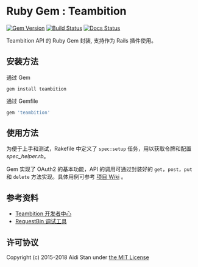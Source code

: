 # Ruby Gem : Teambition
[![Gem Version](https://badge.fury.io/rb/teambition.svg)](http://badge.fury.io/rb/teambition)
[![Build Status](https://travis-ci.org/aidistan/ruby-teambition.svg?branch=master)](https://travis-ci.org/aidistan/ruby-teambition)
[![Docs Status](http://inch-ci.org/github/aidistan/ruby-teambition.svg?branch=master)](http://inch-ci.org/github/aidistan/ruby-teambition)

Teambition API 的 Ruby Gem 封装, 支持作为 Rails 插件使用。

## 安装方法

通过 Gem

```shell
gem install teambition
```

通过 Gemfile

```ruby
gem 'teambition'
```

## 使用方法

为便于上手和测试，Rakefile 中定义了 `spec:setup` 任务，用以获取令牌和配置 *spec_helper.rb*。

Gem 实现了 OAuth2 的基本功能，API 的调用可通过封装好的 `get`，`post`，`put` 和 `delete` 方法实现。具体用例可参考 [项目 Wiki](https://github.com/aidistan/ruby-teambition/wiki) 。

## 参考资料

- [Teambition 开发者中心](https://docs.teambition.com/wiki/)
- [RequestBin 调试工具](http://requestb.in/)

## 许可协议

Copyright (c) 2015-2018 Aidi Stan under [the MIT License](https://github.com/aidistan/ruby-teambition/blob/master/LICENSE)
